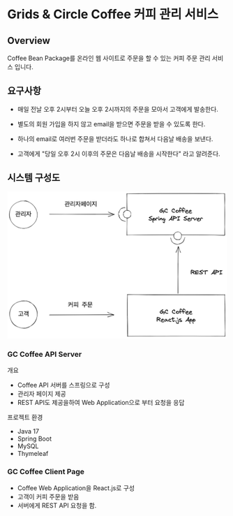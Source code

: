 # Grids & Circle Coffee 커피 관리 서비스

## Overview

Coffee Bean Package를 온라인 웹 사이트로 주문을 할 수 있는 커피 주문 관리 서비스 입니다.

## 요구사항

- 매일 전날 오후 2시부터 오늘 오후 2시까지의 주문을 모아서 고객에게 발송한다.

- 별도의 회원 가입을 하지 않고 email을 받으면 주문을 받을 수 있도록 한다.

- 하나의 email로 여러번 주문을 받더라도 하나로 합쳐서 다음날 배송을 보낸다.

- 고객에게 "당일 오후 2시 이후의 주문은 다음날 배송을 시작한다" 라고 알려준다.

## 시스템 구성도

![](./images/system.png)

### GC Coffee API Server

개요

- Coffee API 서버를 스프링으로 구성
- 관리자 페이지 제공
- REST API도 제공을하여 Web Application으로 부터 요청을 응답

프로젝트 환경

- Java 17
- Spring Boot
- MySQL
- Thymeleaf

### GC Coffee Client Page

- Coffee Web Application을 React.js로 구성
- 고객이 커피 주문을 받음
- 서버에게 REST API 요청을 함.
